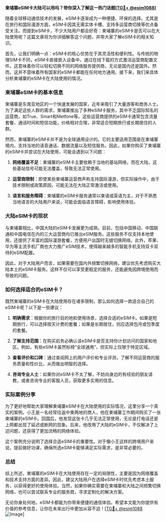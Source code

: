 **柬埔寨eSIM卡大陆可以用吗？带你深入了解这一热门话题[[TG💪+ @esim1088](https://t.me/s/esim1088)]**

随着全球移动通信技术的发展，eSIM卡逐渐成为一种便捷、环保的选择。尤其是在旅行和国际漫游方面，eSIM卡因其无需实体卡槽、支持多运营商切换等优点备受关注。而提到eSIM卡，不少大陆用户都会好奇：柬埔寨的eSIM卡是否可以在大陆使用呢？这篇文章将为你详细解答这个问题，并带大家了解eSIM卡的相关知识。

首先，让我们明确一点：eSIM卡的核心优势在于其灵活性和便利性。与传统的物理SIM卡不同，eSIM卡直接嵌入设备中，通过在线下载的方式激活运营商配置文件。这意味着你可以轻松切换不同的网络服务提供商，无论是国内还是国外。然而，这并不意味着所有国家的eSIM卡都能在任何地方通用。接下来，我们来具体分析柬埔寨的eSIM卡在大陆使用的情况。

### 柬埔寨eSIM卡的基本信息

柬埔寨是东南亚地区的一个快速发展的国家，近年来吸引了大量游客和商务人士。为了满足这些人群的需求，柬埔寨推出了多种eSIM卡服务，其中不乏国际知名的运营商，如True、Smart和Metfone等。这些运营商提供的eSIM卡通常包含流量套餐、通话时间和短信功能，价格相对合理，非常适合短期旅行或长期居住的人群。

然而，柬埔寨的eSIM卡并不是为全球通用设计的。它的主要适用范围是在柬埔寨境内，支持当地的语音通话、数据流量以及短信服务。因此，如果你购买了柬埔寨的eSIM卡并尝试在大陆使用，可能会遇到以下问题：

1. **网络覆盖不足**：柬埔寨的eSIM卡主要依赖于当地的基站网络，而在大陆，这些基站信号可能无法覆盖，导致无法正常使用。
   
2. **运营商限制**：即使某些柬埔寨运营商声称支持国际漫游，但实际操作中，由于技术限制或政策原因，可能无法在大陆正常激活或使用。

3. **语言和服务障碍**：柬埔寨的eSIM卡服务通常以柬语或英语为主，对于不熟悉当地语言的大陆用户来说，可能会面临语言障碍，影响使用体验。

### 大陆eSIM卡的现状

与柬埔寨相比，中国大陆的eSIM卡发展更为成熟。目前，包括中国移动、中国联通和中国电信在内的三大运营商均已推出eSIM服务。这些服务不仅支持本地使用，还提供了丰富的国际漫游套餐，方便用户出国时无缝切换网络。此外，苹果、华为等主流手机厂商也大力推广eSIM技术，使得越来越多的智能手机支持双卡双待的eSIM配置。

因此，对于大陆用户而言，如果需要在国内外频繁切换网络，建议优先考虑购买大陆本土的eSIM卡服务。这样不仅可以享受更稳定的服务，还能避免因跨境使用而导致的问题。

### 如何选择适合的eSIM卡？

既然柬埔寨的eSIM卡在大陆使用存在诸多限制，那么如何选择一款适合自己的eSIM卡呢？以下是一些建议：

1. **明确需求**：根据你的旅行目的地和使用场景，选择合适的eSIM卡。如果是短期旅行，可以选择按天计费的套餐；如果是长期居住，则应选择包月或包季度的套餐。

2. **了解支持范围**：在购买前务必确认该eSIM卡是否支持你计划访问的国家和地区。例如，有些eSIM卡虽然标榜“全球通用”，但实际上仅限于特定区域。

3. **查看评价和口碑**：通过查阅网上的用户评价和专业评测，了解不同运营商的服务质量和性价比，从而做出明智的选择。

4. **咨询专业人士**：如果你对eSIM卡不太了解，不妨向身边的有经验的朋友请教，或者咨询专业的客服人员，获取更多实用的信息。

### 实际案例分享

为了更好地帮助大家理解柬埔寨eSIM卡在大陆使用的实际情况，这里分享一个真实的案例。小王是一名经常往返中柬两地的商人，他在柬埔寨工作期间购买了一张柬埔寨的eSIM卡。回国后，他发现这张卡几乎无法正常使用，无论是打电话还是上网都出现了延迟或断网的现象。后来，他改用了大陆的eSIM卡，不仅解决了上述问题，还获得了更加流畅的网络体验。

这个案例充分说明了选择合适eSIM卡的重要性。对于像小王这样的跨境用户来说，提前做好功课，确保所选eSIM卡能够满足实际需求，是非常必要的。

### 总结

综上所述，柬埔寨的eSIM卡在大陆使用存在一定的局限性，主要是因为网络覆盖和技术支持方面的差异。因此，建议大陆用户在选择eSIM卡时优先考虑本土服务，以获得更好的使用体验。当然，如果你确实需要在柬埔寨和大陆之间频繁切换网络，也可以尝试联系专业的服务商，寻求定制化的解决方案。

无论你身处何地，eSIM卡都能为你带来便捷的通信体验。希望本文能为你提供有价值的参考信息，让你在未来出行中更加从容不迫！[[TG💪+ @esim1088](https://t.me/s/esim1088) ![Image](https://i.postimg.cc/4NQfJmqS/Snipaste-2025-05-13-00-14-12.png)]